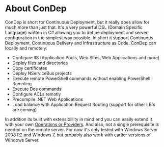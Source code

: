 About ConDep
============

ConDep is short for Continuous Deployment, but it really does allow for much more than just that. It's a very powerful DSL (Domain Specific Language) written in C# allowing you to define deployment and server configuration in the simplest way possible. In short it support Continuous Deployment, Continuous Delivery and Infrastructure as Code. ConDep can locally and remotely:
* Configure IIS (Application Pools, Web Sites, Web Applications and more)
* Deploy files and directories
* Copy certificates
* Deploy NServiceBus projects
* Execute remote PowerShell commands without enabling PowerShell Remoting
* Execute Dos commands
* Configure ACLs remotly
* Precompile .NET Web Applications
* Load balance with Application Request Routing (support for other LB's are coming)

In addition its built with extensibillity in mind and you can easily extend it with your own [Operations or Providers](Code-concepts-for-extending-ConDep). And also, not a single prerequisite is needed on the remote server. For now it's only tested with Windows Server 2008 R2 and Windows 7, but probably also work with earlier versions of Windows Server.